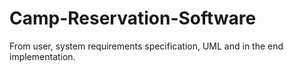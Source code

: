 # Camp-Reservation-Software
From user, system requirements specification, UML and in the end implementation. 
